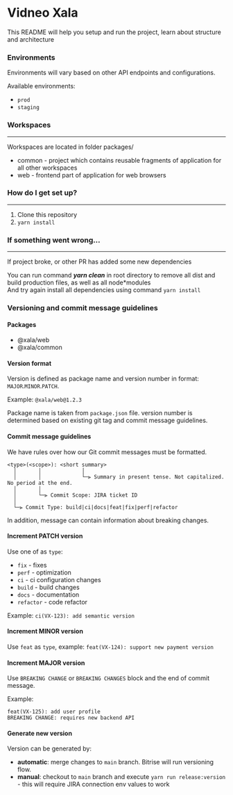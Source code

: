 # Vidneo Xala

This README will help you setup and run the project, learn about structure and architecture

### Environments

Environments will vary based on other API endpoints and configurations.

Available environments:
- `prod`
- `staging`

### Workspaces

---

Workspaces are located in folder packages/

- common - project which contains reusable fragments of application for all other workspaces
- web - frontend part of application for web browsers

### How do I get set up?

---

1. Clone this repository
2. `yarn install`

### If something went wrong...

---

If project broke, or other PR has added some new dependencies

You can run command **_yarn clean_** in root directory to remove all dist and build production files, as well as all node\*modules  
And try again install all dependencies using command `yarn install`

### Versioning and commit message guidelines

#### Packages

- @xala/web
- @xala/common

#### Version format

Version is defined as package name and version number in format: `MAJOR`.`MINOR`.`PATCH`.

Example: `@xala/web@1.2.3`

Package name is taken from `package.json` file. version number is determined based on existing git tag and commit message guidelines.

#### Commit message guidelines

We have rules over how our Git commit messages must be formatted.

```
<type>(<scope>): <short summary>
  │       │             │
  │       │             └─⫸ Summary in present tense. Not capitalized. No period at the end.
  │       │
  │       └─⫸ Commit Scope: JIRA ticket ID
  │
  └─⫸ Commit Type: build|ci|docs|feat|fix|perf|refactor
```

In addition, message can contain information about breaking changes.

#### Increment PATCH version

Use one of as `type`:

- `fix` - fixes
- `perf` - optimization
- `ci` - ci configuration changes
- `build` - build changes
- `docs` - documentation
- `refactor` - code refactor

Example: `ci(VX-123): add semantic version`

#### Increment MINOR version

Use `feat` as `type`, example: `feat(VX-124): support new payment version`

#### Increment MAJOR version

Use `BREAKING CHANGE` or `BREAKING CHANGES` block and the end of commit message.

Example:

```
feat(VX-125): add user profile
BREAKING CHANGE: requires new backend API
```

#### Generate new version

Version can be generated by:

- **automatic**: merge changes to `main` branch. Bitrise will run versioning flow.
- **manual**: checkout to `main` branch and execute `yarn run release:version` - this will require JIRA connection env values to work
